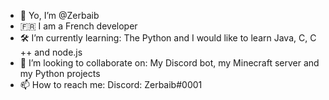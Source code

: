 - 👋 Yo, I’m @Zerbaib
- 🇫🇷 I am a French developer
- 🛠 I’m currently learning:
  The Python and I would like to learn Java, C, C ++ and node.js
- 🤝 I’m looking to collaborate on:
  My Discord bot, my Minecraft server and my Python projects
- 📫 How to reach me:
  Discord: Zerbaib#0001

<!---
Zerbaib/Zerbaib is a ✨ special ✨ repository because its `README.md` (this file) appears on your GitHub profile.
You can click the Preview link to take a look at your changes.
--->
